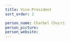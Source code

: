 ```yaml
---
title: Vice-President
sort_order: 1

person_name: Charbel Chucri
person_picture:
person_website:
---
```

